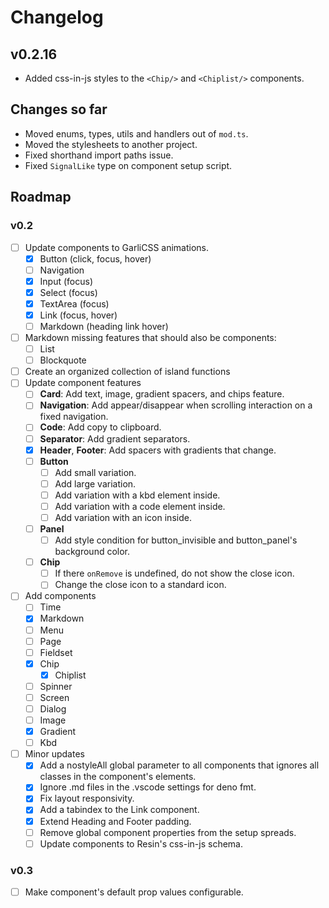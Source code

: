 # Changelog

## v0.2.16

- Added css-in-js styles to the `<Chip/>` and `<Chiplist/>` components.

## Changes so far

- Moved enums, types, utils and handlers out of `mod.ts`.
- Moved the stylesheets to another project.
- Fixed shorthand import paths issue.
- Fixed `SignalLike` type on component setup script.

## Roadmap

### v0.2

- [ ] Update components to GarliCSS animations.
  - [x] Button (click, focus, hover)
  - [ ] Navigation
  - [x] Input (focus)
  - [x] Select (focus)
  - [x] TextArea (focus)
  - [x] Link (focus, hover)
  - [ ] Markdown (heading link hover)
- [ ] Markdown missing features that should also be components:
  - [ ] List
  - [ ] Blockquote
- [ ] Create an organized collection of island functions
- [ ] Update component features
  - [ ] **Card**: Add text, image, gradient spacers, and chips feature.
  - [ ] **Navigation**: Add appear/disappear when scrolling interaction on a
        fixed navigation.
  - [ ] **Code**: Add copy to clipboard.
  - [ ] **Separator**: Add gradient separators.
  - [x] **Header**, **Footer**: Add spacers with gradients that change.
  - [ ] **Button**
    - [ ] Add small variation.
    - [ ] Add large variation.
    - [ ] Add variation with a kbd element inside.
    - [ ] Add variation with a code element inside.
    - [ ] Add variation with an icon inside.
  - [ ] **Panel**
    - [ ] Add style condition for button_invisible and button_panel's background color.
  - [ ] **Chip**
    - [ ] If there `onRemove` is undefined, do not show the close icon.
    - [ ] Change the close icon to a standard icon.
- [ ] Add components
  - [ ] Time
  - [x] Markdown
  - [ ] Menu
  - [ ] Page
  - [ ] Fieldset
  - [x] Chip
    - [x] Chiplist
  - [ ] Spinner
  - [ ] Screen
  - [ ] Dialog
  - [ ] Image
  - [x] Gradient
  - [ ] Kbd
- [ ] Minor updates
  - [x] Add a nostyleAll global parameter to all components that ignores all classes in the component's elements.
  - [x] Ignore .md files in the .vscode settings for deno fmt.
  - [x] Fix layout responsivity.
  - [x] Add a tabindex to the Link component.
  - [x] Extend Heading and Footer padding.
  - [ ] Remove global component properties from the setup spreads.
  - [ ] Update components to Resin's css-in-js schema.

### v0.3

- [ ] Make component's default prop values configurable.
